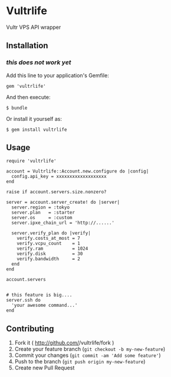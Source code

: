 # Vultrlife

Vultr VPS API wrapper

## Installation
### *this does not work yet*

Add this line to your application's Gemfile:

    gem 'vultrlife'

And then execute:

    $ bundle

Or install it yourself as:

    $ gem install vultrlife

## Usage

```
require 'vultrlife'

account = Vultrlife::Account.new.configure do |config|
  config.api_key = xxxxxxxxxxxxxxxxxxx
end

raise if account.servers.size.nonzero?

server = account.server_create! do |server|
  server.region = :tokyo
  server.plan   = :starter
  server.os     = :custom
  server.ipxe_chain_url = 'http://......'

  server.verify_plan do |verify|
    verify.costs_at_most = 7
    verify.vcpu_count    = 1
    verify.ram           = 1024
    verify.disk          = 30
    verify.bandwidth     = 2
  end
end

account.servers


# this feature is big....
server.ssh do
  'your awesome command...'
end

```

## Contributing

1. Fork it ( http://github.com/<my-github-username>/vultrlife/fork )
2. Create your feature branch (`git checkout -b my-new-feature`)
3. Commit your changes (`git commit -am 'Add some feature'`)
4. Push to the branch (`git push origin my-new-feature`)
5. Create new Pull Request

